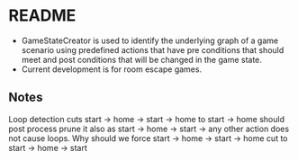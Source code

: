 # README #

 * GameStateCreator is used to identify the underlying graph of a game scenario using predefined actions that have pre conditions that should meet and post conditions that will be changed in the game state. 
 * Current development is for room escape games.

## Notes ##
 Loop detection cuts start -> home -> start -> home to  start -> home  should post process prune it also
 as start -> home -> start -> any other action does not cause loops.
 Why should we force start -> home -> start -> home cut to start -> home -> start